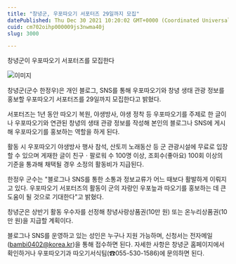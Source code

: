```yaml
---
title: "창녕군, 우포따오기 서포터즈 29일까지 모집"
datePublished: Thu Dec 30 2021 10:20:02 GMT+0000 (Coordinated Universal Time)
cuid: cm702oihp000009js3nwma40j
slug: 3000

---
```



창녕군이 우포따오기 서포터즈를 모집한다

![이미지](https://cdn.hashnode.com/res/hashnode/image/upload/v1739253587875/d0580af9-8fbd-4be0-91e6-73b5ebbacc8f.jpeg)

창녕군(군수 한정우)은 개인 블로그, SNS를 통해 우포따오기와 창녕 생태 관광 정보를 홍보할 우포따오기 서포터즈를 29일까지 모집한다고 밝혔다.

서포터즈는 1년 동안 따오기 복원, 야생방사, 야생 정착 등 우포따오기를 주제로 한 글이나 우포따오기와 연관된 창녕의 생태 관광 정보를 작성해 본인의 블로그나 SNS에 게시해 우포따오기를 홍보하는 역할을 하게 된다.

활동 시 우포따오기 야생방사 행사 참석, 산토끼 노래동산 등 군 관광시설에 무료로 입장할 수 있으며 게재한 글이 친구ㆍ팔로워 수 100명 이상, 조회수(좋아요) 100회 이상의 기준을 통과해 채택될 경우 소정의 활동비가 지급된다.

한정우 군수는 "블로그나 SNS를 통한 소통과 정보교류가 어느 때보다 활발하게 이뤄지고 있다. 우포따오기 서포터즈의 활동이 군의 자랑인 우포늪과 따오기를 홍보하는 데 큰 도움이 될 것으로 기대한다"고 밝혔다.

창녕군은 상반기 활동 우수자를 선정해 창녕사랑상품권(10만 원) 또는 온누리상품권(10만 원)을 지급할 계획이다.

블로그나 SNS를 운영하고 있는 성인은 누구나 지원 가능하며, 신청서는 전자메일(bambi0402@korea.kr)을 통해 접수하면 된다. 자세한 사항은 창녕군 홈페이지에서 확인하거나 우포따오기과 따오기서식팀(☎055-530-1586)에 문의하면 된다.